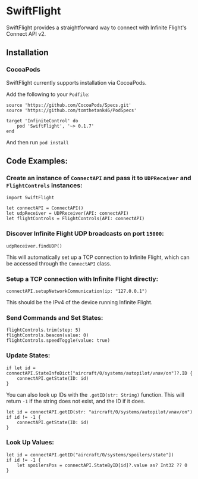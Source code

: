 # SwiftFlight

SwiftFlight provides a straightforward way to connect with Infinite Flight's Connect API v2.

## Installation

### CocoaPods

SwiftFlight currently supports installation via CocoaPods.

Add the following to your `Podfile`:

```
source 'https://github.com/CocoaPods/Specs.git'
source 'https://github.com/tomthetank46/PodSpecs'

target 'InfiniteControl' do
    pod 'SwiftFlight', '~> 0.1.7'
end
```

And then run `pod install`

## Code Examples:

### Create an instance of `ConnectAPI` and pass it to `UDPReceiver` and `FlightControls` instances:
```
import SwiftFlight

let connectAPI = ConnectAPI()
let udpReceiver = UDPReceiver(API: connectAPI)
let flightControls = FlightControls(API: connectAPI)
```

### Discover Infinite Flight UDP broadcasts on port `15000`:
```
udpReceiver.findUDP()
```
This will automatically set up a TCP connection to Infinite Flight, which can be accessed through the `ConnectAPI` class.

### Setup a TCP connection with Infinite Flight directly:
```
connectAPI.setupNetworkCommunication(ip: "127.0.0.1")
```
This should be the IPv4 of the device running Infinite Flight.

### Send Commands and Set States:
```
flightControls.trim(step: 5)
flightControls.beacon(value: 0)
flightControls.speedToggle(value: true)
```

### Update States:
```
if let id = connectAPI.StateInfoDict["aircraft/0/systems/autopilot/vnav/on"]?.ID {
    connectAPI.getState(ID: id)
}
```
You can also look up IDs with the `.getID(str: String)` function. This will return `-1` if the string does not exist, and the ID if it does.
```
let id = connectAPI.getID(str: "aircraft/0/systems/autopilot/vnav/on")
if id != -1 {
    connectAPI.getState(ID: id)
}

```

### Look Up Values:
```
let id = connectAPI.getID("aircraft/0/systems/spoilers/state"])
if id != -1 {
    let spoilersPos = connectAPI.StateByID[id]?.value as? Int32 ?? 0
}
```
